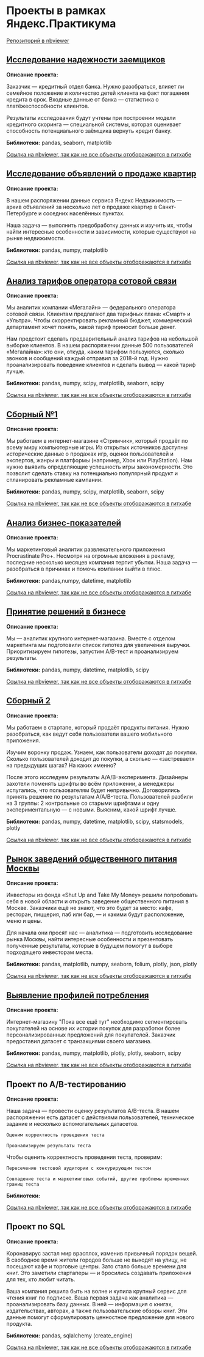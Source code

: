 # Проекты в рамках Яндекс.Практикума
[Репозиторий в nbviewer](https://nbviewer.org/github/barikko/Yandex.Practicum-Projects/tree/main/)
## [Исследование надежности заемщиков](https://github.com/Barikko/Yandex.Practicum-Projects/blob/main/Исследование%20надежности%20заемщиков.ipynb)
**Описание проекта:**

Заказчик — кредитный отдел банка. Нужно разобраться, влияет ли семейное положение и количество детей клиента на факт погашения кредита в срок. Входные данные от банка — статистика о платёжеспособности клиентов.

Результаты исследования будут учтены при построении модели кредитного скоринга — специальной системы, которая оценивает способность потенциального заёмщика вернуть кредит банку.

**Библиотеки:** pandas, seaborn, matplotlib

[Ссылка на nbviewer, так как не все объекты отоборажаются в гитхабе](https://nbviewer.org/github/Barikko/Yandex.Practicum-Projects/blob/main/Исследование%20надежности%20заемщиков.ipynb)

## [Исследование объявлений о продаже квартир](https://github.com/Barikko/Yandex.Practicum-Projects/blob/main/Исследование%20объявлений%20о%20продаже%20квартир.ipynb)
**Описание проекта:**

В нашем распоряжении данные сервиса Яндекс Недвижимость — архив объявлений за несколько лет о продаже квартир в Санкт-Петербурге и соседних населённых пунктах.

Наша задача — выполнить предобработку данных и изучить их, чтобы найти интересные особенности и зависимости, которые существуют на рынке недвижимости.

**Библиотеки:** pandas, numpy, matplotlib

[Ссылка на nbviewer, так как не все объекты отоборажаются в гитхабе](https://nbviewer.org/github/Barikko/Yandex.Practicum-Projects/blob/main/Исследование%20объявлений%20о%20продаже%20квартир.ipynb)

## [Анализ тарифов оператора сотовой связи](https://github.com/Barikko/Yandex.Practicum-Projects/blob/main/Анализ%20тарифов%20оператора%20сотовой%20связи.ipynb)
**Описание проекта:**

Мы аналитик компании «Мегалайн» — федерального оператора сотовой связи. Клиентам предлагают два тарифных плана: «Смарт» и «Ультра». Чтобы скорректировать рекламный бюджет, коммерческий департамент хочет понять, какой тариф приносит больше денег.

Нам предстоит сделать предварительный анализ тарифов на небольшой выборке клиентов. В нашем распоряжении данные 500 пользователей «Мегалайна»: кто они, откуда, каким тарифом пользуются, сколько звонков и сообщений каждый отправил за 2018-й год. Нужно проанализировать поведение клиентов и сделать вывод — 
какой тариф лучше.

**Библиотеки:** pandas, numpy, scipy, matplotlib, seaborn, scipy

[Ссылка на nbviewer, так как не все объекты отоборажаются в гитхабе](https://nbviewer.org/github/Barikko/Yandex.Practicum-Projects/blob/main/Анализ%20тарифов%20оператора%20сотовой%20связи.ipynb)

## [Сборный №1](https://github.com/Barikko/Yandex.Practicum-Projects/blob/main/Сборный.ipynb)
**Описание проекта:**

Мы работаем в интернет-магазине «Стримчик», который продаёт по всему миру компьютерные игры. Из открытых источников доступны исторические данные о продажах игр, оценки пользователей и экспертов, жанры и платформы (например, Xbox или PlayStation). Нам нужно выявить определяющие успешность игры закономерности. Это позволит сделать ставку на потенциально популярный продукт и спланировать рекламные кампании.

**Библиотеки:** pandas, numpy, scipy, matplotlib, seaborn, scipy 

[Ссылка на nbviewer, так как не все объекты отоборажаются в гитхабе](https://nbviewer.org/github/Barikko/Yandex.Practicum-Projects/blob/main/Сборный.ipynb)

## [Анализ бизнес-показателей](https://github.com/Barikko/Yandex.Practicum-Projects/blob/main/Анализ%20бизнес-показателей.ipynb)
**Описание проекта:**

Мы маркетинговый аналитик развлекательного приложения Procrastinate Pro+. Несмотря на огромные вложения в рекламу, последние несколько месяцев компания терпит убытки. Наша задача — разобраться в причинах и помочь компании выйти в плюс.

**Библиотеки:** pandas,numpy, datetime, matplotlib 

[Ссылка на nbviewer, так как не все объекты отоборажаются в гитхабе](https://nbviewer.org/github/Barikko/Yandex.Practicum-Projects/blob/main/Анализ%20бизнес-показателей.ipynb)

## [Принятие решений в бизнесе](https://github.com/Barikko/Yandex.Practicum-Projects/blob/main/Принятие_решений_в_бизнесе.ipynb)
**Описание проекта:**

Мы — аналитик крупного интернет-магазина. Вместе с отделом маркетинга мы подготовили список гипотез для увеличения выручки.
Приоритизируем гипотезы, запустим A/B-тест и проанализируем результаты. 

**Библиотеки:** pandas, numpy, datetime, matplotlib, scipy

[Ссылка на nbviewer, так как не все объекты отоборажаются в гитхабе](https://nbviewer.org/github/Barikko/Yandex.Practicum-Projects/blob/main/Принятие_решений_в_бизнесе.ipynb)

## [Сборный 2](https://github.com/Barikko/Yandex.Practicum-Projects/blob/main/Сборный%20№2.ipynb)
**Описание проекта:**

Мы работаем в стартапе, который продаёт продукты питания. Нужно разобраться, как ведут себя пользователи вашего мобильного приложения. 

Изучим воронку продаж. Узнаем, как пользователи доходят до покупки. Сколько пользователей доходит до покупки, а сколько — «застревает» на предыдущих шагах? На каких именно?

После этого исследуем результаты A/A/B-эксперимента. Дизайнеры захотели поменять шрифты во всём приложении, а менеджеры испугались, что пользователям будет непривычно. Договорились принять решение по результатам A/A/B-теста. Пользователей разбили на 3 группы: 2 контрольные со старыми шрифтами и одну экспериментальную — с новыми. Выясним, какой шрифт лучше.

**Библиотеки:** pandas, numpy, datetime, matplotlib, scipy, statsmodels, plotly 

[Ссылка на nbviewer, так как не все объекты отоборажаются в гитхабе](https://nbviewer.org/github/Barikko/Yandex.Practicum-Projects/blob/main/Сборный%20№2.ipynb)

## [Рынок заведений общественного питания Москвы](https://github.com/Barikko/Yandex.Practicum-Projects/blob/main/Общепит_Москвы.ipynb)
**Описание проекта:**

Инвесторы из фонда «Shut Up and Take My Money» решили попробовать себя в новой области и открыть заведение общественного питания в Москве. Заказчики ещё не знают, что это будет за место: кафе, ресторан, пиццерия, паб или бар, — и какими будут расположение, меню и цены.

Для начала они просят нас — аналитика — подготовить исследование рынка Москвы, найти интересные особенности и презентовать полученные результаты, которые в будущем помогут в выборе подходящего инвесторам места.

**Библиотеки:** pandas, matplotlib, numpy, seaborn, folium, plotly, json, plotly 

[Ссылка на nbviewer, так как не все объекты отоборажаются в гитхабе](https://nbviewer.org/github/Barikko/Yandex.Practicum-Projects/blob/main/Общепит_Москвы.ipynb)

## [Выявление профилей потребления](https://github.com/Barikko/Yandex.Practicum-Projects/blob/main/Финал_Выявление%20профилей%20потребления.ipynb)
**Описание проекта:**

Интернет-магазину "Пока все ещё тут" необходимо сегментировать покупателей на основе их истории покупок для разработки более персонализированных предложений для покупателей. Заказчик предоставил датасет с транзакциями своего магазина.

**Библиотеки:** pandas, numpy, matplotlib, plotly, plotly, seaborn, scipy 

[Ссылка на nbviewer, так как не все объекты отоборажаются в гитхабе](https://nbviewer.org/github/Barikko/Yandex.Practicum-Projects/blob/main/Финал_Выявление%20профилей%20потребления.ipynb)

## Проект по А/B-тестированию
**Описание проекта:**

Наша задача — провести оценку результатов A/B-теста. В нашем распоряжении есть датасет с действиями пользователей, техническое задание и несколько вспомогательных датасетов.

    Оценим корректность проведения теста
    
    Проанализируем результаты теста

Чтобы оценить корректность проведения теста, проверим:

    Пересечение тестовой аудитории с конкурирующим тестом
    
    Совпадение теста и маркетинговых событий, другие проблемы временных границ теста
    
**Библиотеки:**    

[Ссылка на nbviewer, так как не все объекты отоборажаются в гитхабе]()

## Проект по SQL
**Описание проекта:**

Коронавирус застал мир врасплох, изменив привычный порядок вещей. В свободное время жители городов больше не выходят на улицу, не посещают кафе и торговые центры. Зато стало больше времени для книг. Это заметили стартаперы — и бросились создавать приложения для тех, кто любит читать.

Ваша компания решила быть на волне и купила крупный сервис для чтения книг по подписке. Ваша первая задача как аналитика — проанализировать базу данных.
В ней — информация о книгах, издательствах, авторах, а также пользовательские обзоры книг. Эти данные помогут сформулировать ценностное предложение для нового продукта.

**Библиотеки:** pandas, sqlalchemy (create_engine)

[Ссылка на nbviewer, так как не все объекты отоборажаются в гитхабе]()
